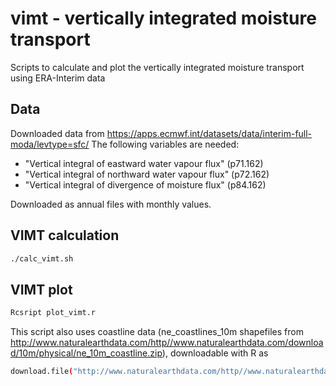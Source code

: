 # vimt - vertically integrated moisture transport
Scripts to calculate and plot the vertically integrated moisture transport using ERA-Interim data

## Data
Downloaded data from https://apps.ecmwf.int/datasets/data/interim-full-moda/levtype=sfc/
The following variables are needed: 
- "Vertical integral of eastward water vapour flux" (p71.162)
- "Vertical integral of northward water vapour flux" (p72.162)
- "Vertical integral of divergence of moisture flux" (p84.162)

Downloaded as annual files with monthly values. 

## VIMT calculation
```bash
./calc_vimt.sh
```

## VIMT plot
```bash
Rcsript plot_vimt.r
```

This script also uses coastline data (ne_coastlines_10m shapefiles from http://www.naturalearthdata.com/http//www.naturalearthdata.com/download/10m/physical/ne_10m_coastline.zip), downloadable with R as
```bash
download.file("http://www.naturalearthdata.com/http//www.naturalearthdata.com/download/10m/physical/ne_10m_coastline.zip", destfile = 'coastlines.zip')
```
